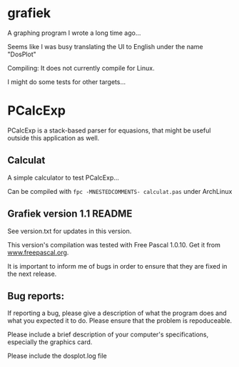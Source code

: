 grafiek
=======

A graphing program I wrote a long time ago...

Seems like I was busy translating the UI to English under the name "DosPlot"

Compiling:
It does not currently compile for Linux.

I might do some tests for other targets...

PCalcExp
========

PCalcExp is a stack-based parser for equasions, that might be useful outside this application as well.

Calculat
--------
A simple calculator to test PCalcExp...

Can be compiled with `fpc -MNESTEDCOMMENTS- calculat.pas` under ArchLinux

Grafiek version 1.1 README
--------------------------
See version.txt for updates in this version.

This version's compilation was tested with Free Pascal 1.0.10.  Get it from www.freepascal.org.

It is important to inform me of bugs in order to ensure that they are fixed in the next release.

Bug reports:
------------
If reporting a bug, please give a description of what the program does and what you expected it to do.  Please ensure that the problem is repoduceable.

Please include a brief description of your computer's specifications, especially the graphics card.

Please include the dosplot.log file
